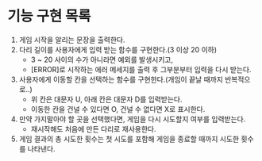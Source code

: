 # 기능 구현 목록

1. 게임 시작을 알리는 문장을 출력한다.
2. 다리 길이를 사용자에게 입력 받는 함수를 구현한다.(3 이상 20 이하)
   - 3 ~ 20 사이의 수가 아니라면 예외를 발생시키고,
   - [ERROR]로 시작하는 에러 메세지를 출력 후 그부분부터 입력을 다시 받는다.
3. 사용자에게 이동할 칸을 선택하는 함수를 구현한다.(개임이 끝날 때까지 반복적으로..)
   - 위 칸은 대문자 U, 아래 칸은 대문자 D를 입력받는다.
   - 이동한 칸을 건널 수 있다면 O, 건널 수 없다면 X로 표시한다.
4. 만약 가지말아야 할 곳을 선택했다면, 게임을 다시 시도할지 여부를 입력받는다.
   - 재시작해도 처음에 만든 다리로 재사용한다.
5. 게임 결과의 총 시도한 횟수는 첫 시도를 포함해 게임을 종료할 때까지 시도한 횟수를 나타낸다.
